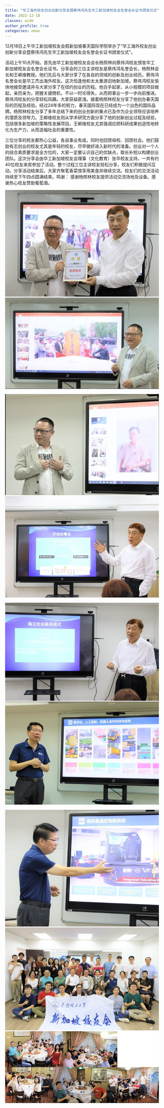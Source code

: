 ```yaml
---
title: "华工海外校友创业创新分享会暨蔡伟鸿先生华工新加坡校友会名誉会长证书颁发仪式"
date: 2022-12-18
classes: wide
author_profile: true
categories: news
---
```


12月18日上午华工新加坡校友会假新加坡春天国际学院举办了“华工海外校友创业创新分享会暨蔡伟鸿先生华工新加坡校友会名誉会长证书颁发仪式”。

活动上午10点开始。首先由华工新加坡校友会会长杨照林向蔡伟鸿校友颁发华工新加坡校友会名誉会长证书。分享会的三位主讲校友是蔡伟鸿名誉会长，杨照林会长和王郸维教授。他们先后与大家分享了在各自的领域的创新及创业经历。蔡伟鸿名誉会长是华工杰出海外校友。这次恰逢他和太太重游旧地新加坡。蔡伟鸿校友愉快地接受邀请并与大家分享了在纽约创业的历程。他白手起家，从小规模的项目做起，亲历亲为，把握关键商机，不以一时论得失，从而把事业一步一步向前推进。蔡伟鸿校友的分享轻松风趣。大家获益匪浅。接着杨照林校友分享了他创办春天国际的历程及经验。经过24年多的努力，春天国际现在已经成为一个出色的国际品牌。杨照林校友分享了多年总结下来的创业创新的重点已及作为企业领导应该培养的潜质及领导力。王郸维校友则从学术研究方面分享了他的创新创业过程及经验，包括很多新加坡的策略性发展项目。王郸维校友尤其强调应把科研成果创造性地转化为生产力，从而造福社会的重要性。

三位分享的校友都热心公益，各自事业有成，同时也回馈母校、回馈社会。他们鼓励有志创业的校友尤其是年轻的校友，尽早做好进入新时代的准备。创业对一个人的综合素质要求是全方位的，大家一定要认识自己的优缺点，取长补短以构建创业团队。这次分享会由华工新加坡校友会理事（文化教育）张华校友主持，一共有约40位校友来宾参加了活动。整个过程三位主讲校友轻松分享，校友们积极提问互动。分享活动结束后，大家齐聚茗香菜馆享用美食并继续交流。校友们的交流活动持续至下午四点圆满结束。鸣谢： 感谢杨照林校友提供活动交流场地及设备。感谢热心校友赞助葡萄酒。

![](/assets/images/20221218a.jpg)
![](/assets/images/20221218b.jpg)

![](/assets/images/20221218c.jpg)
![](/assets/images/20221218d.jpg)

![](/assets/images/20221218e.jpg)
![](/assets/images/20221218f.jpg)

![](/assets/images/20221218g.jpg)
![](/assets/images/20221218h.jpg)
![](/assets/images/20221218i.jpg)
